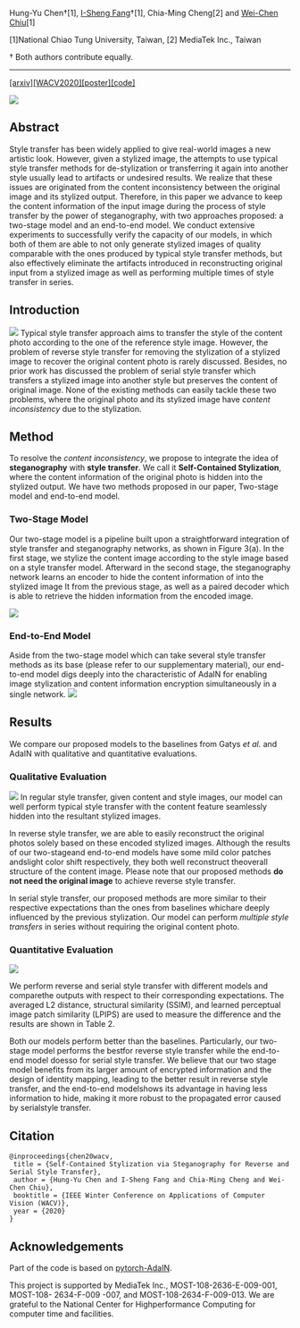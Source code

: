 
 Hung-Yu Chen†[1], [I-Sheng Fang](https://ishengfang.github.io)†[1], Chia-Ming Cheng[2] and [Wei-Chen Chiu](https://walonchiu.github.io)[1]

 [1]National Chiao Tung University, Taiwan, [2] MediaTek Inc., Taiwan

† Both authors contribute equally.

---------------------------------------
[[arxiv]](https://arxiv.org/pdf/1812.03910.pdf)[[WACV2020]](https://openaccess.thecvf.com/content_WACV_2020/html/Chen_Self-Contained_Stylization_via_Steganography_for_Reverse_and_Serial_Style_Transfer_WACV_2020_paper.html)[[poster]](https://raw.githubusercontent.com/IShengFang/Self-Contained_Stylization/master/poster.pdf)[[code]](https://github.com/IShengFang/Self-Contained_Stylization)

![](https://github.com/IShengFang/Self-Contained_Stylization/raw/master/teaser.png)

## Abstract 
Style transfer has been widely applied to give real-world images a new artistic look. However, given a stylized image, the attempts to use typical style transfer methods for de-stylization or transferring it again into another style usually lead to artifacts or undesired results. We realize that these issues are originated from the content inconsistency between the original image and its stylized output. Therefore, in this paper we advance to keep the content information of the input image during the process of style transfer by the power of steganography, with two approaches proposed: a two-stage model and an end-to-end model. We conduct extensive experiments to successfully verify the capacity of our models, in which both of them are able to not only generate stylized images of quality comparable with the ones produced by typical style transfer methods, but also effectively eliminate the artifacts introduced in reconstructing original input from a stylized image as well as performing multiple times of style transfer in series. 

## Introduction

![](./intro.gif)
Typical style transfer approach aims to transfer the style of the content photo according to the one of the reference style image. However, the problem of reverse style transfer for removing the stylization of a stylized image to recover the original content photo is rarely discussed. Besides, no prior work has discussed the problem of serial style transfer which transfers a stylized image into another style but preserves the content of original image. None of the existing methods can easily tackle these two problems, where the original photo and its stylized image have *content inconsistency* due to the stylization.

## Method
To resolve the *content inconsistency*, we propose to integrate the idea of **steganography** with **style transfer**. We call it **Self-Contained Stylization**, where the content information of the original photo is hidden into the stylized output. We have two methods proposed in our paper, Two-stage model and end-to-end model.

### Two-Stage Model
Our two-stage model is a pipeline built upon a straightforward integration of style transfer and steganography networks, as shown in Figure 3(a). In the first stage, we stylize the content image according to the style image based on a style transfer model. Afterward in the second stage, the steganography network learns an encoder to hide the content information of into the stylized image It from the previous stage, as well as a paired decoder which is able to retrieve the hidden information from the encoded image.

![](https://github.com/IShengFang/Self-Contained_Stylization/raw/master/two-stage/model.png)

### End-to-End Model

Aside from the two-stage model which can take several style transfer methods as its base (please refer to our supplementary material), our end-to-end model digs deeply into the characteristic of AdaIN for enabling image stylization and content information encryption simultaneously in a single network.
![](https://github.com/IShengFang/Self-Contained_Stylization/raw/master/end-to-end/model.png)

## Results
We compare our proposed models to the baselines from Gatys *et al.* and AdaIN with qualitative and quantitative evaluations.

### Qualitative Evaluation
![](https://github.com/IShengFang/Self-Contained_Stylization/raw/master/result.gif)
In regular style transfer, given content and style images, our model can well perform typical style transfer with the content feature seamlessly hidden into the resultant stylized images. 

In reverse style transfer, we are able to easily reconstruct the original photos solely based on these encoded stylized images. Although the results of our two-stageand end-to-end models have some mild color patches andslight color shift respectively, they both well reconstruct theoverall structure of the content image. Please note that our proposed methods **do not need the original image** to achieve reverse style transfer.

In serial style transfer, our proposed methods are more similar to their respective expectations than the ones from baselines whichare deeply influenced by the previous stylization. Our model can perform *multiple style transfers* in series without requiring the original content photo.



### Quantitative Evaluation
![](https://github.com/IShengFang/Self-Contained_Stylization/raw/master/quant.png)

We perform reverse and serial style transfer with different models and comparethe outputs with respect to their corresponding expectations. The averaged L2 distance, structural similarity (SSIM), and learned perceptual image patch similarity (LPIPS) are used to measure the difference and the results are shown in Table 2. 

Both our models perform better than the baselines. Particularly, our two-stage model performs the bestfor reverse style transfer while the end-to-end model doesso for serial style transfer. We believe that our two stage model benefits from its larger amount of encrypted information and the design of identity mapping, leading to the better result in reverse style transfer, and the end-to-end modelshows its advantage in having less information to hide, making it more robust to the propagated error caused by serialstyle transfer.
## Citation
```
@inproceedings{chen20wacv,
 title = {Self-Contained Stylization via Steganography for Reverse and Serial Style Transfer},
 author = {Hung-Yu Chen and I-Sheng Fang and Chia-Ming Cheng and Wei-Chen Chiu},
 booktitle = {IEEE Winter Conference on Applications of Computer Vision (WACV)},
 year = {2020}
} 
```

## Acknowledgements
Part of the code is based on [pytorch-AdaIN](https://github.com/naoto0804/pytorch-AdaIN).

This project is supported by MediaTek Inc., MOST-108-2636-E-009-001, MOST-108- 2634-F-009 -007, and MOST-108-2634-F-009-013. We are grateful to the National Center for Highperformance Computing for computer time and facilities.
